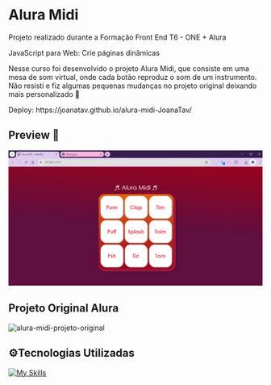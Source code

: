 <h1>Alura Midi</h1>

Projeto realizado durante a Formação Front End T6 - ONE + Alura
<p>JavaScript para Web: Crie páginas dinâmicas</p>

Nesse curso foi desenvolvido o projeto Alura Midi, que consiste em uma mesa de som virtual, onde cada botão reproduz o som de um instrumento. 
Não resisti e fiz algumas pequenas mudanças no projeto original deixando mais personalizado 🎨
<p> Deploy: https://joanatav.github.io/alura-midi-JoanaTav/ </p>

<h2>Preview 👀 </h2>

<img src="images/preview.png">

<h2>Projeto Original Alura</h2>

![alura-midi-projeto-original](https://github.com/JoanaTav/alura-midi-JoanaTav/assets/157071427/32b8af33-9438-4501-8c08-9c12ef89651b)

<h2>⚙️Tecnologias Utilizadas</h2>

[![My Skills](https://skillicons.dev/icons?i=html,css,js,vscode)](https://skillicons.dev)
